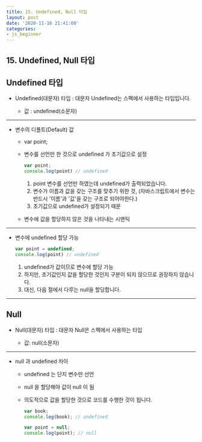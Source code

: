 ```yaml
---
title: 15. Undefined, Null 타입
layout: post
date: '2020-11-16 21:41:00'
categories:
- js_beginner
---
```


## 15. Undefined, Null 타입

## Undefined 타입

* Undefined(대문자) 타입 : 대문자 Undefined는 스펙에서 사용하는 타입입니다.

    * 값 : undefined(소문자)
    
---

* 변수의 디폴트(Default) 값

    * var point;
    * 변수를 선언만 한 것으로 undefined 가 초기값으로 설정
    
        ```javascript
        var point;
        console.log(point) // undefined
        ```
        
        1. point 변수를 선언만 하였는데 undefined가 출력되었습니다.
        2. 변수가 이름과 값을 갖는 구조를 맞추기 위한 것, (자바스크립트에서 변수는 반드시 '이름'과 '값'을 갖는 구조로 되어야한다.)
        3. 초기값으로 undefined가 설정되기 때문
    
    * 변수에 값을 할당하지 않은 것을 나타내는 시맨틱
    
---

* 변수에 undefined 할당 가능

    ```javascript
    var point = undefined;
    console.log(point) // undefined
    ```
    
    1. undefined가 값이므로 변수에 할당 가능
    2. 하지만, 초기값인지 값을 할당한 것인지 구분이 되지 않으므로 권장하지 않습니다.
    3. 대신, 다음 절에서 다루는 null을 할당합니다.
    
---

## Null

* Null(대문자) 타입 : 대문자 Null은 스펙에서 사용하는 타입

    * 값: null(소문자)
    
---

* null 과 undefined 차이

    * undefined 는 단지 변수만 선언
    * null 을 할당해야 값이 null 이 됨
    * 의도적으로 값을 할당한 것으로 코드를 수행한 것이 됩니다.
    
        ```javascript
        var book;
        console.log(book); // undefined
        
        var point = null;
        console.log(point); // null
        ```

